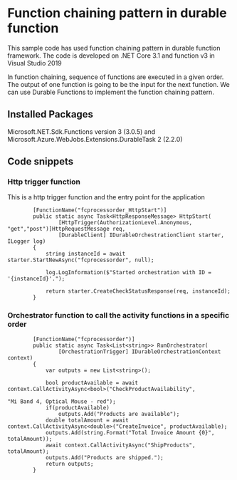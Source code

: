 # Function chaining pattern in durable function 
This sample code has used function chaining pattern in durable function framework. The code is developed on .NET Core 3.1 and function v3 in Visual Studio 2019

In function chaining, sequence of functions are executed in a given order. The output of one function is going to be the input for the next function. We can use Durable Functions to implement the function chaining pattern.

## Installed Packages
Microsoft.NET.Sdk.Functions version 3 (3.0.5) and Microsoft.Azure.WebJobs.Extensions.DurableTask 2 (2.2.0)

## Code snippets
### Http trigger function
This is a http trigger function and the entry point for the application
```
        [FunctionName("fcprocessorder_HttpStart")]
        public static async Task<HttpResponseMessage> HttpStart(
                [HttpTrigger(AuthorizationLevel.Anonymous, "get","post")]HttpRequestMessage req, 
                [DurableClient] IDurableOrchestrationClient starter, ILogger log)
        {
            string instanceId = await starter.StartNewAsync("fcprocessorder", null);

            log.LogInformation($"Started orchestration with ID = '{instanceId}'.");

            return starter.CreateCheckStatusResponse(req, instanceId);
        }
```

### Orchestrator function to call the activity functions in a specific order
```
        [FunctionName("fcprocessorder")]
        public static async Task<List<string>> RunOrchestrator(
                [OrchestrationTrigger] IDurableOrchestrationContext context)
        {
            var outputs = new List<string>();

            bool productAvailable = await context.CallActivityAsync<bool>("CheckProductAvailability", 
                                                                        "Mi Band 4, Optical Mouse - red");
            if(productAvailable)
                outputs.Add("Products are available");
            double totalAmount = await context.CallActivityAsync<double>("CreateInvoice", productAvailable);
            outputs.Add(string.Format("Total Invoice Amount {0}", totalAmount));
            await context.CallActivityAsync("ShipProducts", totalAmount);
            outputs.Add("Products are shipped.");
            return outputs;
        }
  ```
